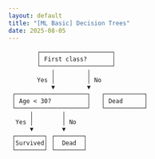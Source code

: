 ```yaml
---
layout: default
title: "[ML Basic] Decision Trees"
date: 2025-08-05
---
```



            ┌────────────────────┐
            │ First class?       │
            └────────────────────┘
                │         │
            Yes │         │ No
                ▼         ▼
     ┌────────────────────┐   ┌───────────┐
     │ Age < 30?          │   │ Dead      │
     └────────────────────┘   └───────────┘
          │        │
      Yes │        │ No
          ▼        ▼
     ┌────────┐ ┌────────┐
     │Survived│ │  Dead  │
     └────────┘ └────────┘
